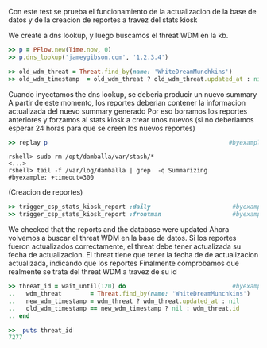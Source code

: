 
<!--
Load the Harness engine (Ruby)

>> require_relative './harness.rb'                                                              # byexample: +pass +timeout=30
>> Harness::init_test(self, 'product' => 'csp','active_record_on' => true,'bg_noise' => true)   # byexample: +pass +timeout=30

>> require_relative "lib/csp/csp_stats_kiosk_helpers.rb"
>> require_relative "lib/csp/activerecord_classes.rb"

Grab anything involving frontman for debugging
>> add_custom_grep('/var/log/damballa', 'frontman' => 'frontman')

-->

<!--
We increase the summary interval to 300 to have more response time
```shell
dshell> /config/global/summary_interval = 300
300 (Fixnum)
```
-->

Con este test se prueba el funcionamiento de la actualizacion de la base de datos y de la creacion
de reportes a travez del stats kiosk

We create a dns lookup, y luego buscamos el threat WDM en la kb. 
```ruby
>> p = PFlow.new(Time.now, 0)
>> p.dns_lookup('jameygibson.com', '1.2.3.4')

```
```ruby
>> old_wdm_threat = Threat.find_by(name: 'WhiteDreamMunchkins')
>> old_wdm_timestamp  = old_wdm_threat ? old_wdm_threat.updated_at : nil

```

Cuando inyectamos the dns lookup, se deberia producir un nuevo summary
A partir de este momento, los reportes deberian contener la informacion actualizada
del nuevo summary generado 
Por eso borramos los reportes anteriores y forzamos al stats kiosk a crear unos nuevos
(si no deberiamos esperar 24 horas para que se creen los nuevos reportes)

```ruby
>> replay p                                                   #byexample: +timeout=10

```
```shell
rshell> sudo rm /opt/damballa/var/stash/*
<...>
rshell> tail -f /var/log/damballa | grep  -q Summarizing      #byexample: +timeout=300

```
(Creacion de reportes)
```ruby
>> trigger_csp_stats_kiosk_report :daily                       #byexample: +timeout=10
>> trigger_csp_stats_kiosk_report :frontman                    #byexample: +timeout=10

```

We checked that the reports and the database were updated
Ahora volvemos a buscar el threat WDM en la base de datos.
Si los reportes fueron actualizados correctamente, el threat debe tener actualizada 
su fecha de actualizacion. 
El threat tiene que tener la fecha de de actualizacion actualizada, indicando que los reportes
Finalmente comprobamos que realmente se trata del threat WDM a travez de su id

```ruby
>> threat_id = wait_until(120) do                              #byexample: +timeout 120
..   wdm_threat        = Threat.find_by(name: 'WhiteDreamMunchkins')
..   new_wdm_timestamp = wdm_threat ? wdm_threat.updated_at : nil
..   old_wdm_timestamp == new_wdm_timestamp ? nil : wdm_threat.id
.. end

```
```ruby
>>  puts threat_id
7277
```
